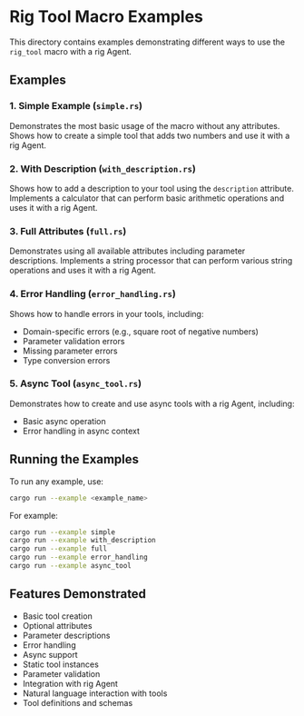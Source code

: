 # Rig Tool Macro Examples

This directory contains examples demonstrating different ways to use the `rig_tool` macro with a rig Agent.

## Examples

### 1. Simple Example (`simple.rs`)
Demonstrates the most basic usage of the macro without any attributes. Shows how to create a simple tool that adds two numbers and use it with a rig Agent.

### 2. With Description (`with_description.rs`)
Shows how to add a description to your tool using the `description` attribute. Implements a calculator that can perform basic arithmetic operations and uses it with a rig Agent.

### 3. Full Attributes (`full.rs`)
Demonstrates using all available attributes including parameter descriptions. Implements a string processor that can perform various string operations and uses it with a rig Agent.

### 4. Error Handling (`error_handling.rs`)
Shows how to handle errors in your tools, including:
- Domain-specific errors (e.g., square root of negative numbers)
- Parameter validation errors
- Missing parameter errors
- Type conversion errors

### 5. Async Tool (`async_tool.rs`)
Demonstrates how to create and use async tools with a rig Agent, including:
- Basic async operation
- Error handling in async context

## Running the Examples

To run any example, use:

```bash
cargo run --example <example_name>
```

For example:
```bash
cargo run --example simple
cargo run --example with_description
cargo run --example full
cargo run --example error_handling
cargo run --example async_tool
```

## Features Demonstrated

- Basic tool creation
- Optional attributes
- Parameter descriptions
- Error handling
- Async support
- Static tool instances
- Parameter validation
- Integration with rig Agent
- Natural language interaction with tools
- Tool definitions and schemas
